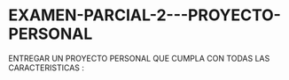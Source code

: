 # EXAMEN-PARCIAL-2---PROYECTO-PERSONAL
ENTREGAR UN PROYECTO PERSONAL QUE CUMPLA CON TODAS LAS CARACTERISTICAS : 
